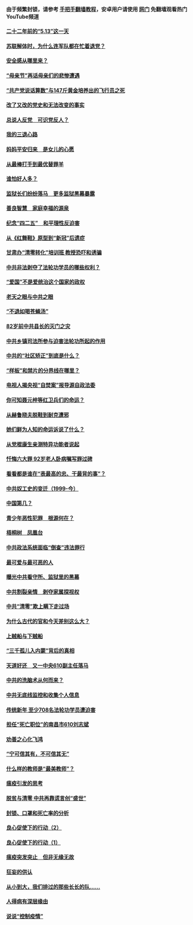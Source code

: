 #### 由于频繁封锁，请参考 [手把手翻墙教程](https://github.com/gfw-breaker/guides/wiki/)，安卓用户请使用 [网门](https://github.com/gfw-breaker/nogfw/blob/master/dl.md?t=05120700) 免翻墙观看热门YouTube频道 

#### [二十二年前的“5.13”这一天](../pages/19/424814.md?t=05120700) 

#### [苏联解体时，为什么连军队都在忙着退党？](../pages/19/424335.md?t=05120700) 

#### [安全感从哪里来？](../pages/19/424336.md?t=05120700) 

#### [“母亲节”再话母亲们的悲惨遭遇](../pages/19/424234.md?t=05120700) 

#### [“共产党说话算数”与147斤黄金培养出的飞行员之死](../pages/19/424115.md?t=05120700) 

#### [改了又改的党史和无法改变的事实](../pages/19/424037.md?t=05120700) 

#### [总说人反党　可识党反人？](../pages/19/423820.md?t=05120700) 

#### [我的三退心路](../pages/19/423876.md?t=05120700) 

#### [妈妈平安归来　是女儿的心愿](../pages/19/423947.md?t=05120700) 

#### [从最棒打手到最优替罪羊](../pages/19/423819.md?t=05120700) 

#### [谁怕好人多？](../pages/19/423774.md?t=05120700) 

#### [监狱长们纷纷落马　更多监狱黑幕暴露](../pages/19/423787.md?t=05120700) 

#### [善良智慧　家庭幸福的源泉](../pages/19/423632.md?t=05120700) 

#### [纪念“四二五”　和平理性反迫害](../pages/19/423660.md?t=05120700) 

#### [从《红舞鞋》原型到“新冠”后遗症](../pages/19/423509.md?t=05120700) 

#### [甘肃办“清零转化”培训班 教授恐吓和诱骗](../pages/19/423498.md?t=05120700) 

#### [中共非法剥夺了法轮功学员的哪些权利？](../pages/19/423392.md?t=05120700) 

#### [“爱国”不是爱统治这个国家的政权](../pages/19/423029.md?t=05120700) 

#### [老天之眼与中共之眼](../pages/19/423378.md?t=05120700) 

#### [“不退如喝苍蝇汤”](../pages/19/423287.md?t=05120700) 

#### [82岁前中共县长的灭门之灾](../pages/19/423055.md?t=05120700) 

#### [中共乡镇司法所参与迫害法轮功所起的作用](../pages/19/423064.md?t=05120700) 

#### [中共的“社区矫正”到底是什么？](../pages/19/422870.md?t=05120700) 

#### [“样板”和禁片的分界线在哪里？](../pages/19/422704.md?t=05120700) 

#### [电视人揭央视“自焚案”报导源自政法委](../pages/19/422770.md?t=05120700) 

#### [你可知聂元梓等红卫兵们的命运？](../pages/19/422848.md?t=05120700) 

#### [从赫鲁晓夫脱鞋到耐克遭邪](../pages/19/422826.md?t=05120700) 

#### [她们鲜为人知的命运诉说了什么？](../pages/19/422754.md?t=05120700) 

#### [从党棍康生亲测特异功能者说起](../pages/19/422657.md?t=05120700) 

#### [忏悔六大罪 92岁老人卧病嘱写罪过碑](../pages/19/422750.md?t=05120700) 

#### [看看都是谁在“表最高的忠、干最背的事”？](../pages/19/422703.md?t=05120700) 

#### [中共奴工史的变迁（1999-今）](../pages/19/422656.md?t=05120700) 

#### [中国第几？](../pages/19/422496.md?t=05120700) 

#### [青少年恶性犯罪　根源何在？](../pages/19/422449.md?t=05120700) 

#### [梧桐树　凤凰台](../pages/19/422442.md?t=05120700) 

#### [中共政法系统面临“倒查”违法罪行](../pages/19/422497.md?t=05120700) 

#### [最可爱与最可恶的人](../pages/19/422448.md?t=05120700) 

#### [曝光中共看守所、监狱里的黑幕](../pages/19/422390.md?t=05120700) 

#### [中共割裂亲情　剥夺家属探视权](../pages/19/422364.md?t=05120700) 

#### [中共“清零”欺上瞒下走过场](../pages/19/422306.md?t=05120700) 

#### [为什么古代的官和今天差别这么大？](../pages/19/422228.md?t=05120700) 

#### [上贼船与下贼船](../pages/19/422276.md?t=05120700) 

#### [“三千孤儿入内蒙”背后的真相](../pages/19/422229.md?t=05120700) 

#### [天道好还　又一中央610副主任落马](../pages/19/422155.md?t=05120700) 

#### [中共的洗脑术从何而来？](../pages/19/422154.md?t=05120700) 

#### [中共无底线监控和收集个人信息](../pages/19/422039.md?t=05120700) 

#### [传统新年 至少708名法轮功学员遭迫害](../pages/19/421946.md?t=05120700) 

#### [担任“死亡职位”的南昌市610刘志斌](../pages/19/421957.md?t=05120700) 

#### [劝善之心化飞鸿](../pages/19/421164.md?t=05120700) 

#### [“宁可信其有，不可信其无”](../pages/19/421691.md?t=05120700) 

#### [什么样的教师是“最美教师”？](../pages/19/421755.md?t=05120700) 

#### [瘟疫引发的思考](../pages/19/421594.md?t=05120700) 

#### [脱贫与清零 中共再靠谎言创“盛世”](../pages/19/421590.md?t=05120700) 

#### [封锁、口罩和死亡率的分析](../pages/19/421495.md?t=05120700) 

#### [良心促使下的行动（2）](../pages/19/421361.md?t=05120700) 

#### [良心促使下的行动（1）](../pages/19/421302.md?t=05120700) 

#### [瘟疫突发突止　但非无缘无故](../pages/19/421281.md?t=05120700) 

#### [狂妄的供认](../pages/19/421199.md?t=05120700) 

#### [从小到大，我们排过的那些长长的队……](../pages/19/421243.md?t=05120700) 

#### [人得病有深层缘由](../pages/19/420864.md?t=05120700) 

#### [说说“控制疫情”](../pages/19/420831.md?t=05120700) 

